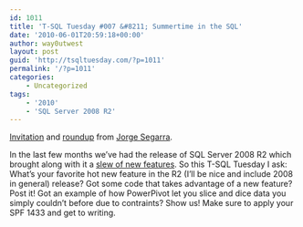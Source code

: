 ```yaml
---
id: 1011
title: 'T-SQL Tuesday #007 &#8211; Summertime in the SQL'
date: '2010-06-01T20:59:18+00:00'
author: way0utwest
layout: post
guid: 'http://tsqltuesday.com/?p=1011'
permalink: '/?p=1011'
categories:
    - Uncategorized
tags:
    - '2010'
    - 'SQL Server 2008 R2'
---
```


[Invitation](http://www.sqlchicken.com/2010/06/t-sql-tuesday-007-summertime-in-the-sql/) and [roundup](http://www.sqlchicken.com/2010/06/t-sql-tuesday-007-roundup/) from [Jorge Segarra](http://www.sqlchicken.com/).

In the last few months we’ve had the release of SQL Server 2008 R2 which brought along with it a [slew of new features](http://msdn.microsoft.com/en-us/library/bb500435.aspx). So this T-SQL Tuesday I ask: What’s your favorite hot new feature in the R2 (I’ll be nice and include 2008 in general) release? Got some code that takes advantage of a new feature? Post it! Got an example of how PowerPivot let you slice and dice data you simply couldn’t before due to contraints? Show us! Make sure to apply your SPF 1433 and get to writing.